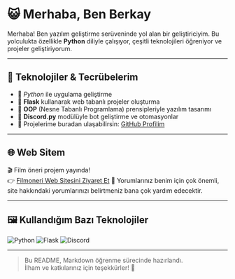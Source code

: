 # 😺 Merhaba, Ben Berkay

Merhaba! Ben yazılım geliştirme serüveninde yol alan bir geliştiriciyim. Bu yolculukta özellikle **Python** diliyle çalışıyor, çeşitli teknolojileri öğreniyor ve projeler geliştiriyorum.  

---

## 🚀 Teknolojiler & Tecrübelerim

- 🔹 *Python* ile uygulama geliştirme  
- 🔹 **Flask** kullanarak web tabanlı projeler oluşturma  
- 🔹 **OOP** (Nesne Tabanlı Programlama) prensipleriyle yazılım tasarımı  
- 🔹 **Discord.py** modülüyle bot geliştirme ve otomasyonlar  
- 🔗 Projelerime buradan ulaşabilirsin: [GitHub Profilim](https://www.github.com/berkayiskl)

---

## 🌐 Web Sitem

🎬 Film öneri projem yayında!  
👉 [Filmoneri Web Sitesini Ziyaret Et](https://berkayiskl.github.io/filmoneri/)
📝 Yorumlarınız benim için çok önemli, site hakkındaki yorumlarınızı belirtmeniz bana çok yardım edecektir.

---

## 🖼️ Kullandığım Bazı Teknolojiler

![Python](https://img.shields.io/badge/Python-3670A0?style=for-the-badge&logo=python&logoColor=ffdd54)
![Flask](https://img.shields.io/badge/Flask-000000?style=for-the-badge&logo=flask&logoColor=white)
![Discord](https://img.shields.io/badge/Discord.py-5865F2?style=for-the-badge&logo=discord&logoColor=white)

---

> Bu README, Markdown öğrenme sürecinde hazırlandı.  
> İlham ve katkılarınız için teşekkürler! 🙏
